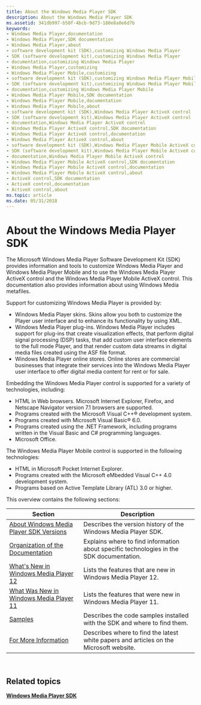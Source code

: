 ```yaml
---
title: About the Windows Media Player SDK
description: About the Windows Media Player SDK
ms.assetid: 341db997-b50f-4bcb-9d73-180e8a0e6d7b
keywords:
- Windows Media Player,documentation
- Windows Media Player,SDK documentation
- Windows Media Player,about
- software development kit (SDK),customizing Windows Media Player
- SDK (software development kit),customizing Windows Media Player
- documentation,customizing Windows Media Player
- Windows Media Player,customizing
- Windows Media Player Mobile,customizing
- software development kit (SDK),customizing Windows Media Player Mobile
- SDK (software development kit),customizing Windows Media Player Mobile
- documentation,customizing Windows Media Player Mobile
- Windows Media Player Mobile,SDK documentation
- Windows Media Player Mobile,documentation
- Windows Media Player Mobile,about
- software development kit (SDK),Windows Media Player ActiveX control
- SDK (software development kit),Windows Media Player ActiveX control
- documentation,Windows Media Player ActiveX control
- Windows Media Player ActiveX control,SDK documentation
- Windows Media Player ActiveX control,documentation
- Windows Media Player ActiveX control,about
- software development kit (SDK),Windows Media Player Mobile ActiveX control
- SDK (software development kit),Windows Media Player Mobile ActiveX control
- documentation,Windows Media Player Mobile ActiveX control
- Windows Media Player Mobile ActiveX control,SDK documentation
- Windows Media Player Mobile ActiveX control,documentation
- Windows Media Player Mobile ActiveX control,about
- ActiveX control,SDK documentation
- ActiveX control,documentation
- ActiveX control,about
ms.topic: article
ms.date: 05/31/2018
---
```


# About the Windows Media Player SDK

The Microsoft Windows Media Player Software Development Kit (SDK) provides information and tools to customize Windows Media Player and Windows Media Player Mobile and to use the Windows Media Player ActiveX control and the Windows Media Player Mobile ActiveX control. This documentation also provides information about using Windows Media metafiles.

Support for customizing Windows Media Player is provided by:

-   Windows Media Player skins. Skins allow you both to customize the Player user interface and to enhance its functionality by using XML.
-   Windows Media Player plug-ins. Windows Media Player includes support for plug-ins that create visualization effects, that perform digital signal processing (DSP) tasks, that add custom user interface elements to the full mode Player, and that render custom data streams in digital media files created using the ASF file format.
-   Windows Media Player online stores. Online stores are commercial businesses that integrate their services into the Windows Media Player user interface to offer digital media content for rent or for sale.

Embedding the Windows Media Player control is supported for a variety of technologies, including:

-   HTML in Web browsers. Microsoft Internet Explorer, Firefox, and Netscape Navigator version 7.1 browsers are supported.
-   Programs created with the Microsoft Visual C++® development system.
-   Programs created with Microsoft Visual Basic® 6.0.
-   Programs created using the .NET Framework, including programs written in the Visual Basic and C# programming languages.
-   Microsoft Office.

The Windows Media Player Mobile control is supported in the following technologies:

-   HTML in Microsoft Pocket Internet Explorer.
-   Programs created with the Microsoft eMbedded Visual C++ 4.0 development system.
-   Programs based on Active Template Library (ATL) 3.0 or higher.

This overview contains the following sections:



| Section                                                                                | Description                                                                              |
|----------------------------------------------------------------------------------------|------------------------------------------------------------------------------------------|
| [About Windows Media Player SDK Versions](about-windows-media-player-sdk-versions.md) | Describes the version history of the Windows Media Player SDK.                           |
| [Organization of the Documentation](organization-of-the-documentation.md)             | Explains where to find information about specific technologies in the SDK documentation. |
| [What's New in Windows Media Player 12](what-s-new-in-windows-media-player-12.md)     | Lists the features that are new in Windows Media Player 12.                              |
| [What Was New in Windows Media Player 11](what-was-new-in-windows-media-player-11.md) | Lists the features that were new in Windows Media Player 11.                             |
| [Samples](samples.md)                                                                 | Describes the code samples installed with the SDK and where to find them.                |
| [For More Information](for-more-information.md)                                       | Describes where to find the latest white papers and articles on the Microsoft website.   |



 

## Related topics

<dl> <dt>

[**Windows Media Player SDK**](windows-media-player-sdk.md)
</dt> </dl>

 

 




